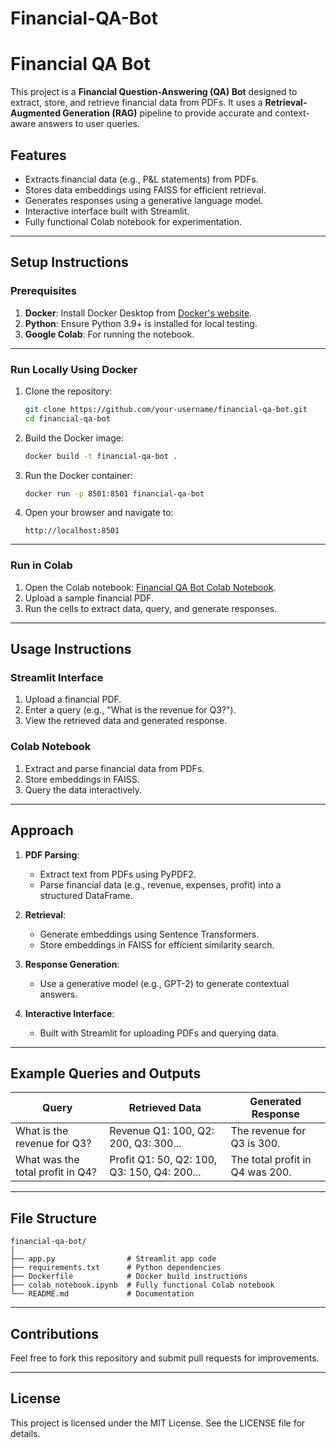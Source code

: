 # Financial-QA-Bot
# Financial QA Bot

This project is a **Financial Question-Answering (QA) Bot** designed to extract, store, and retrieve financial data from PDFs. It uses a **Retrieval-Augmented Generation (RAG)** pipeline to provide accurate and context-aware answers to user queries.

## Features
- Extracts financial data (e.g., P&L statements) from PDFs.
- Stores data embeddings using FAISS for efficient retrieval.
- Generates responses using a generative language model.
- Interactive interface built with Streamlit.
- Fully functional Colab notebook for experimentation.

---

## Setup Instructions

### Prerequisites
1. **Docker**: Install Docker Desktop from [Docker's website](https://www.docker.com/products/docker-desktop).
2. **Python**: Ensure Python 3.9+ is installed for local testing.
3. **Google Colab**: For running the notebook.

---

### Run Locally Using Docker
1. Clone the repository:
   ```bash
   git clone https://github.com/your-username/financial-qa-bot.git
   cd financial-qa-bot
   ```

2. Build the Docker image:
   ```bash
   docker build -t financial-qa-bot .
   ```

3. Run the Docker container:
   ```bash
   docker run -p 8501:8501 financial-qa-bot
   ```

4. Open your browser and navigate to:
   ```
   http://localhost:8501
   ```

---

### Run in Colab
1. Open the Colab notebook: [Financial QA Bot Colab Notebook](https://colab.research.google.com/your-notebook-link).
2. Upload a sample financial PDF.
3. Run the cells to extract data, query, and generate responses.

---

## Usage Instructions

### Streamlit Interface
1. Upload a financial PDF.
2. Enter a query (e.g., "What is the revenue for Q3?").
3. View the retrieved data and generated response.

### Colab Notebook
1. Extract and parse financial data from PDFs.
2. Store embeddings in FAISS.
3. Query the data interactively.

---

## Approach

1. **PDF Parsing**:
   - Extract text from PDFs using PyPDF2.
   - Parse financial data (e.g., revenue, expenses, profit) into a structured DataFrame.

2. **Retrieval**:
   - Generate embeddings using Sentence Transformers.
   - Store embeddings in FAISS for efficient similarity search.

3. **Response Generation**:
   - Use a generative model (e.g., GPT-2) to generate contextual answers.

4. **Interactive Interface**:
   - Built with Streamlit for uploading PDFs and querying data.

---

## Example Queries and Outputs

| **Query**                       | **Retrieved Data**                         | **Generated Response**                   |
|----------------------------------|--------------------------------------------|------------------------------------------|
| What is the revenue for Q3?      | Revenue Q1: 100, Q2: 200, Q3: 300...       | The revenue for Q3 is 300.               |
| What was the total profit in Q4? | Profit Q1: 50, Q2: 100, Q3: 150, Q4: 200...| The total profit in Q4 was 200.          |

---

## File Structure
```
financial-qa-bot/
│
├── app.py                # Streamlit app code
├── requirements.txt      # Python dependencies
├── Dockerfile            # Docker build instructions
├── colab_notebook.ipynb  # Fully functional Colab notebook
└── README.md             # Documentation
```

---

## Contributions
Feel free to fork this repository and submit pull requests for improvements.

---

## License
This project is licensed under the MIT License. See the LICENSE file for details.

